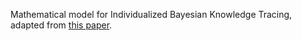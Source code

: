 Mathematical model for Individualized Bayesian Knowledge Tracing, adapted from [this paper](doi:10.1007/978-3-642-39112-5_18).
